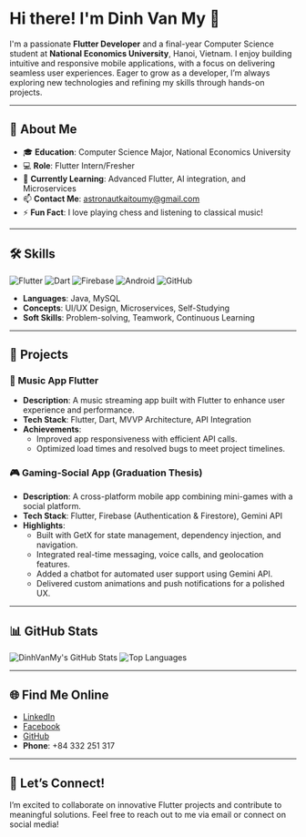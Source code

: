 # Hi there! I'm Dinh Van My 👋

I'm a passionate **Flutter Developer** and a final-year Computer Science student at **National Economics University**, Hanoi, Vietnam. I enjoy building intuitive and responsive mobile applications, with a focus on delivering seamless user experiences. Eager to grow as a developer, I’m always exploring new technologies and refining my skills through hands-on projects.

---

## 🌟 About Me
- 🎓 **Education**: Computer Science Major, National Economics University
- 💻 **Role**: Flutter Intern/Fresher
- 🌱 **Currently Learning**: Advanced Flutter, AI integration, and Microservices
- 📫 **Contact Me**: [astronautkaitoumy@gmail.com](mailto:astronautkaitoumy@gmail.com)
- ⚡ **Fun Fact**: I love playing chess and listening to classical music!

---

## 🛠️ Skills
![Flutter](https://img.shields.io/badge/Flutter-%2302569B.svg?style=flat&logo=flutter&logoColor=white)
![Dart](https://img.shields.io/badge/Dart-%230175C2.svg?style=flat&logo=dart&logoColor=white)
![Firebase](https://img.shields.io/badge/Firebase-%23FFCA28.svg?style=flat&logo=firebase&logoColor=black)
![Android](https://img.shields.io/badge/Android-%233DDC84.svg?style=flat&logo=android&logoColor=white)
![GitHub](https://img.shields.io/badge/GitHub-%23121011.svg?style=flat&logo=github&logoColor=white)

- **Languages**: Java, MySQL
- **Concepts**: UI/UX Design, Microservices, Self-Studying
- **Soft Skills**: Problem-solving, Teamwork, Continuous Learning

---

## 🚀 Projects

### 🎵 Music App Flutter
- **Description**: A music streaming app built with Flutter to enhance user experience and performance.
- **Tech Stack**: Flutter, Dart, MVVP Architecture, API Integration
- **Achievements**:
  - Improved app responsiveness with efficient API calls.
  - Optimized load times and resolved bugs to meet project timelines.

### 🎮 Gaming-Social App (Graduation Thesis)
- **Description**: A cross-platform mobile app combining mini-games with a social platform.
- **Tech Stack**: Flutter, Firebase (Authentication & Firestore), Gemini API
- **Highlights**:
  - Built with GetX for state management, dependency injection, and navigation.
  - Integrated real-time messaging, voice calls, and geolocation features.
  - Added a chatbot for automated user support using Gemini API.
  - Delivered custom animations and push notifications for a polished UX.

---

## 📊 GitHub Stats
![DinhVanMy's GitHub Stats](https://github-readme-stats.vercel.app/api?username=DinhVanMy&show_icons=true&theme=radical)
![Top Languages](https://github-readme-stats.vercel.app/api/top-langs/?username=DinhVanMy&layout=compact&theme=radical)

---

## 🌐 Find Me Online
- [LinkedIn](https://www.linkedin.com/in/%C4%91inh-v%C4%83n-m%E1%BB%B9-2a588830b/)
- [Facebook](https://www.facebook.com/profile.php?id=100040868506695&locale=vi_VN)
- [GitHub](https://github.com/DinhVanMy)
- **Phone**: +84 332 251 317

---

## 💬 Let’s Connect!
I’m excited to collaborate on innovative Flutter projects and contribute to meaningful solutions. Feel free to reach out to me via email or connect on social media!
